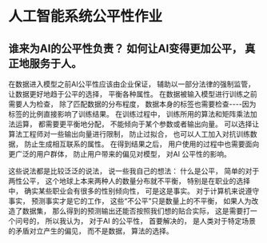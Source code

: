 # 人工智能系统公平性作业

## 谁来为AI的公平性负责？ 如何让AI变得更加公平， 真正地服务于人。

在数据进入模型之前AI公平性应该由企业保证， 辅助以一部分法律的强制监管， 让数据更好地趋于公平的选择， 平衡各种属性。 在数据被输入模型进行训练之前需要人为检查， 除了匹配数据的分布程度， 数据本身的标签也需要检查----因为标签的比例直接影响了训练结果。 在训练过程中， 训练所用的算法和矩阵乘法加法运算， 都需要更平衡地分配， 不能倾向于某个参数或者输出向量。 可以选择让算法工程师对一些输出向量进行限制， 防止过拟合， 也可以人工加入对抗训练数据， 防止生成相互联系的属性。 在得到结果之后， 用户使用的过程中也需要面向更广泛的用户群体， 防止用户带来的偏见对模型， 对AI 公平性的影响。 



这些说法都是比较泛泛的说法， 说一些我自己的想法： 什么是公平， 简单的对于两性公平， 这个地球上本来两种人的数量分布就不平衡， 特别是在职业的选择中， 确实某些职业会有很多的性别倾向性， 可是这是事实。 对于计算机来说遵守事实， 预测事实才是它的工作， 这些“不公平”只是数量上的不平衡， 如果人为改造了数据集， 那么得到的预测输出还能否按照我们想的贴合实际， 这是需要打一个问号的， 所以我认为， 对于AI 的公平性， 首要解决的， 是人类对于特定场景的矛盾对立产生的偏见， 而不是数据， 算法的选择。